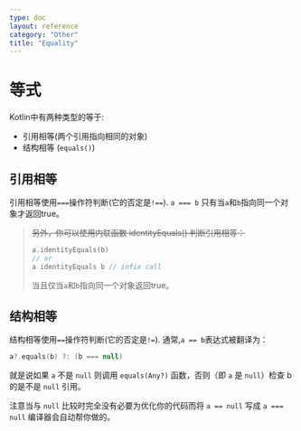 ```yaml
---
type: doc
layout: reference
category: "Other"
title: "Equality"
---
```


# 等式 

Kotlin中有两种类型的等于:

* 引用相等(两个引用指向相同的对象)
* 结构相等 (`equals()`)

## 引用相等

引用相等使用`===`操作符判断(它的否定是`!==`). `a === b` 
只有当`a`和`b`指向同一个对象才返回true。
> ~~另外，你可以使用内联函数 identityEquals() 判断引用相等：~~
> 
> ``` kotlin
> a.identityEquals(b)
> // or
> a identityEquals b // infix call
> ```
> 当且仅当`a`和`b`指向同一个对象返回true。

## 结构相等

结构相等使用`==`操作符判断(它的否定是`!=`). 通常,`a == b`表达式被翻译为：

``` kotlin
a?.equals(b) ?: (b === null)
```

就是说如果 `a` 不是 `null` 则调用 `equals(Any?)` 函数，否则（即 `a` 是 `null`）检查 b 的是不是 `null` 引用。

注意当与 `null` 比较时完全没有必要为优化你的代码而将 `a == null` 写成 `a === null` 编译器会自动帮你做的。


